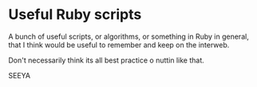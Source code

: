 # Useful Ruby scripts

A bunch of useful scripts, or algorithms, or something in Ruby in general, that I think would be useful to remember and keep on the interweb. 

Don't necessarily think its all best practice o nuttin like that. 

SEEYA